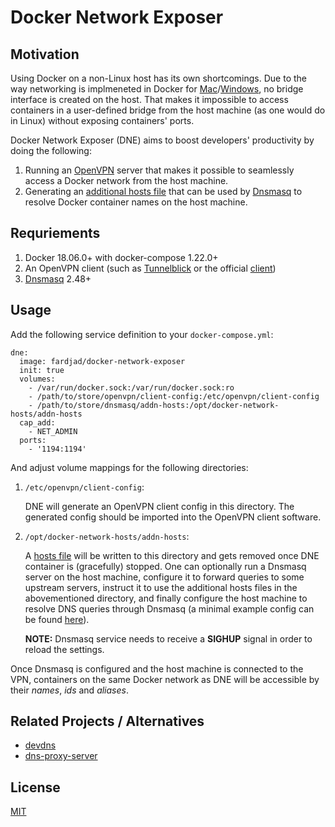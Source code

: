 # Docker Network Exposer

## Motivation

Using Docker on a non-Linux host has its own shortcomings. Due to the way 
networking is implmeneted in Docker for [Mac][1]/[Windows][2], no bridge 
interface is created on the host. That makes it impossible to access 
containers in a user-defined bridge from the host machine (as one would do in 
Linux) without exposing containers' ports.

Docker Network Exposer (DNE) aims to boost developers' productivity by doing 
the following:

1. Running an [OpenVPN][3] server that makes it possible to seamlessly access 
   a Docker network from the host machine.
2. Generating an [additional hosts file][4] that can be used by [Dnsmasq][5] 
   to resolve Docker container names on the host machine.

## Requriements

1. Docker 18.06.0+ with docker-compose 1.22.0+
2. An OpenVPN client (such as [Tunnelblick][5] or the official [client][6])
3. [Dnsmasq][7] 2.48+

## Usage

Add the following service definition to your `docker-compose.yml`:

    dne:
      image: fardjad/docker-network-exposer
      init: true
      volumes:
        - /var/run/docker.sock:/var/run/docker.sock:ro
        - /path/to/store/openvpn/client-config:/etc/openvpn/client-config
        - /path/to/store/dnsmasq/addn-hosts:/opt/docker-network-hosts/addn-hosts
      cap_add:
        - NET_ADMIN
      ports:
        - '1194:1194'

And adjust volume mappings for the following directories:

1. `/etc/openvpn/client-config`:

    DNE will generate an OpenVPN client config in this directory. The 
    generated config should be imported into the OpenVPN client software.

2. `/opt/docker-network-hosts/addn-hosts`:

    A [hosts file][8] will be written to this directory and gets removed once 
    DNE container is (gracefully) stopped. One can optionally run a Dnsmasq 
    server on the host machine, configure it to forward queries to some 
    upstream servers, instruct it to use the additional hosts files in the 
    abovementioned directory, and finally configure the host machine to 
    resolve DNS queries through Dnsmasq (a minimal example config can be 
    found [here][9]).

    **NOTE:** Dnsmasq service needs to receive a **SIGHUP** signal in order to 
    reload the settings.

Once Dnsmasq is configured and the host machine is connected to the VPN, 
containers on the same Docker network as DNE will be accessible by their 
*names*, *ids* and *aliases*.

## Related Projects / Alternatives

* [devdns][10]
* [dns-proxy-server][11]

## License

[MIT](https://opensource.org/licenses/MIT)

[1]: https://docs.docker.com/docker-for-mac/networking/#there-is-no-docker0-bridge-on-macos
[2]: https://docs.docker.com/docker-for-windows/networking/#there-is-no-docker0-bridge-on-windows
[3]: https://openvpn.net
[4]: https://wiki.gentoo.org/wiki/Dnsmasq#Additional_hosts_file
[5]: https://tunnelblick.net
[6]: https://openvpn.net
[7]: http://www.thekelleys.org.uk/dnsmasq/doc.html
[8]: https://en.wikipedia.org/wiki/Hosts_(file)
[9]: docs/dnsmasq.conf
[10]: https://github.com/ruudud/devdns
[11]: https://github.com/mageddo/dns-proxy-server
